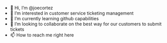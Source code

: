 - 👋 Hi, I’m @joecortez
- 👀 I’m interested in customer service ticketing management
- 🌱 I’m currently learning github capabilities
- 💞️ I’m looking to collaborate on the best way for our customers to submit tickets
- 📫 How to reach me right here

<!---
joecortez/joecortez is a ✨ special ✨ repository because its `README.md` (this file) appears on your GitHub profile.
You can click the Preview link to take a look at your changes.
--->
